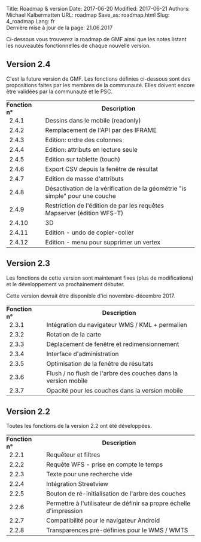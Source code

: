 Title: Roadmap & version
Date: 2017-06-20
Modified: 2017-06-21
Authors: Michael Kalbermatten
URL: roadmap
Save_as: roadmap.html
Slug: 4_roadmap
Lang: fr
<br>
Dernière mise à jour de la page: 21.06.2017

Ci-dessous vous trouverez la roadmap de GMF ainsi que les notes listant
les nouveautés fonctionnelles de chaque nouvelle version.

## Version 2.4

C'est la future version de GMF. Les fonctions définies ci-dessous sont des propositions
faites par les membres de la communauté. Elles doivent encore être validées par la
communauté et le PSC.

<table>
<tr>
<th style="padding: 0 15px 0 0;text-align: left;">Fonction n°</th>
<th>Description</th>
</tr>
<tr>
    <td>2.4.1</td>
    <td>Dessins dans le mobile (readonly)</td>
</tr><tr>
    <td>2.4.2</td>
    <td>Remplacement de l'API par des IFRAME</td>
</tr><tr>
    <td>2.4.3</td>
    <td>Edition: ordre des colonnes</td>
</tr><tr>
    <td>2.4.4</td>
    <td>Edition: attributs en lecture seule</td>
</tr><tr>
    <td>2.4.5</td>
    <td>Edition sur tablette (touch)</td>
</tr><tr>
    <td>2.4.6</td>
    <td>Export CSV depuis la fenêtre de résultat</td>
</tr><tr>
    <td>2.4.7</td>
    <td>Edition de masse d'attributs</td>
</tr><tr>
    <td>2.4.8</td>
    <td>Désactivation de la vérification de la géométrie "is simple" pour une couche</td>
</tr><tr>
    <td>2.4.9</td>
    <td>Restriction de l'édition de par les requêtes Mapserver (édition WFS-T)</td>
</tr><tr>
    <td>2.4.10</td>
    <td>3D</td>
</tr><tr>
    <td>2.4.11</td>
    <td>Edition - undo de copier-coller</td>
</tr><tr>
    <td>2.4.12</td>
    <td>Edition - menu pour supprimer un vertex</td>
</tr>
</table>


## Version 2.3
Les fonctions de cette version sont maintenant fixes (plus de modifications) et le développement
va prochainement débuter.

Cette version devrait être disponible d'ici novembre-décembre 2017.

<table>
<tr>
<th style="padding: 0 15px 0 0;text-align: left;">Fonction n°</th>
<th>Description</th>
</tr>
<tr>
    <td>2.3.1</td>
    <td>Intégration du navigateur WMS / KML + permalien</td>
</tr><tr>
    <td>2.3.2</td>
    <td>Rotation de la carte</td>
</tr><tr>
    <td>2.3.3</td>
    <td>Déplacement de fenêtre et redimensionnement</td>
</tr><tr>
    <td>2.3.4</td>
    <td>Interface d'administration</td>
</tr><tr>
    <td>2.3.5</td>
    <td>Optimisation de la fenêtre de résultats</td>
</tr><tr>
    <td>2.3.6</td>
    <td>Flush / no flush de l'arbre des couches dans la version mobile</td>
</tr><tr>
    <td>2.3.7</td>
    <td>Opacité pour les couches dans la version mobile</td>
</tr>
</table>

## Version 2.2

Toutes les fonctions de la version 2.2 ont été développées.

<table>
<tr>
<th style="padding: 0 15px 0 0;text-align: left;">Fonction n°</th>
<th>Description</th>
</tr>
<tr>
    <td>2.2.1</td>
    <td>Requêteur et filtres</td>
</tr><tr>
    <td>2.2.2</td>
    <td>Requête WFS - prise en compte le temps</td>
</tr><tr>
    <td>2.2.3</td>
    <td>Texte pour une recherche vide</td>
</tr><tr>
    <td>2.2.4</td>
    <td>Intégration Streetview</td>
</tr><tr>
    <td>2.2.5</td>
    <td>Bouton de ré-initialisation de l'arbre des couches</td>
</tr><tr>
    <td>2.2.6</td>
    <td>Permettre à l'utilisateur de définir sa propre échelle d'impression</td>
</tr><tr>
    <td>2.2.7</td>
    <td>Compatibilité pour le navigateur Android</td>
</tr><tr>
    <td>2.2.8</td>
    <td>Transparences pré-définies pour le WMS / WMTS</td>
</tr>
</table>
